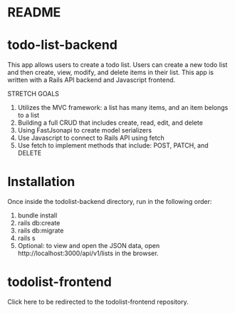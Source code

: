 # README

# todo-list-backend
This app allows users to create a todo list. Users can create a new todo list and then create, view, modify, and delete items in their list. This app is written with a Rails API backend and Javascript frontend. 

STRETCH GOALS

1. Utilizes the MVC framework: a list has many items, and an item belongs to a list
2. Building a full CRUD that includes create, read, edit, and delete
3. Using FastJsonapi to create model serializers
4. Use Javascript to connect to Rails API using fetch
5. Use fetch to implement methods that include: POST, PATCH, and DELETE

# Installation
Once inside the todolist-backend directory, run in the following order:
1. bundle install
2. rails db:create
3. rails db:migrate
4. rails s
5. Optional: to view and open the JSON data, open http://localhost:3000/api/v1/lists in the browser. 

# todolist-frontend
Click here to be redirected to the todolist-frontend repository. 



